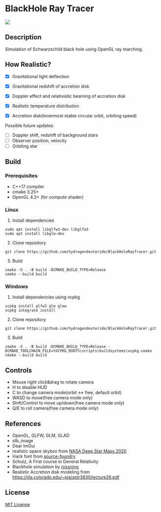 # BlackHole Ray Tracer

![](image/BlackHole2.gif)

## Description
Simulation of Schwarzschild black hole using OpenGL ray marching.

## How Realistic?
- [x] Gravitational light deflection
- [x] Gravitational redshift of accretion disk
- [x] Doppler effect and relativistic beaming of accretion disk
- [x] Realistic temperature distribution
- [x] Accretion disk(Innermost stable circular orbit, orbiting speed)


Possible future updates:
- [ ] Doppler shift, redshift of background stars
- [ ] Observer position, velocity
- [ ] Orbiting star

## Build
### Prerequisites
- C++17 compiler
- cmake 3.25+
- OpenGL 4.3+ (for compute shader)

### Linux
1. Install dependencies
```
sudo apt install libglfw3-dev libglfw3
sudo apt install libglm-dev
```
2. Clone repository
```
git clone https://github.com/hydrogendeuteride/BlackHoleRayTracer.git
```
3. Build
```
cmake -S . -B build -DCMAKE_BUILD_TYPE=Release
cmake --build build
```
### Windows
1. Install dependencies using vcpkg
```
vcpkg install glfw3 glm glew
vcpkg integrate install
```
2. Clone repository
```
git clone https://github.com/hydrogendeuteride/BlackHoleRayTracer.git
```
3. Build
```
cmake -S . -B build -DCMAKE_BUILD_TYPE=Release -DCMAKE_TOOLCHAIN_FILE=%VCPKG_ROOT%\scripts\buildsystems\vcpkg.cmake
cmake --build build
```

## Controls
- Mouse right click&drag to rotate camera
- H to disable HUD
- C to change camera mode(orbit <-> free, default orbit)
- WASD to move(free camera mode only)
- Shift/Control to move up/down(free camera mode only)
- Q/E to roll camera(free camera mode only)

## References
- OpenGL, GLFW, GLM, GLAD
- stb_image
- Dear ImGui
- realistic space skybox from [NASA Deep Star Maps 2020](https://svs.gsfc.nasa.gov/4851)
- Hack font from [source-foundry](https://github.com/source-foundry/Hack)
- Schutz, A First course in General Relativity
- Blackhole simulation by [rossning](https://github.com/rossning92/Blackhole)
- Realistic Accretion disk modeling from https://jila.colorado.edu/~pja/astr3830/lecture26.pdf

## License
[MIT License](LICENSE)
